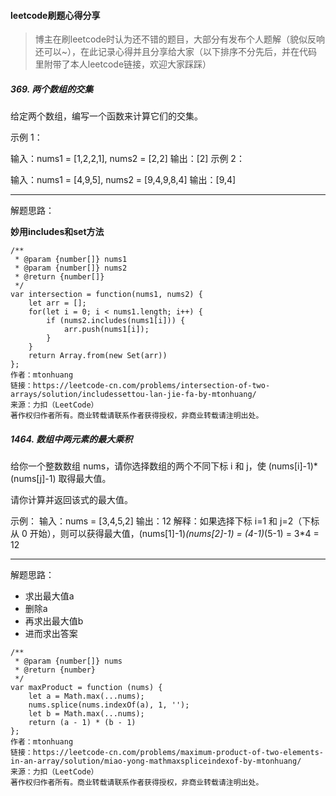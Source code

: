 #### leetcode刷题心得分享
> 博主在刷leetcode时认为还不错的题目，大部分有发布个人题解（貌似反响还可以~），在此记录心得并且分享给大家（以下排序不分先后，并在代码里附带了本人leetcode链接，欢迎大家踩踩）

##### 369. 两个数组的交集

给定两个数组，编写一个函数来计算它们的交集。

示例 1：

输入：nums1 = [1,2,2,1], nums2 = [2,2]
输出：[2]
示例 2：

输入：nums1 = [4,9,5], nums2 = [9,4,9,8,4]
输出：[9,4]

---

解题思路：

**妙用includes和set方法**

```JS
/**
 * @param {number[]} nums1
 * @param {number[]} nums2
 * @return {number[]}
 */
var intersection = function(nums1, nums2) {
    let arr = [];
    for(let i = 0; i < nums1.length; i++) {
        if (nums2.includes(nums1[i])) {
            arr.push(nums1[i]);
        }
    }
    return Array.from(new Set(arr))
};
作者：mtonhuang
链接：https://leetcode-cn.com/problems/intersection-of-two-arrays/solution/includessettou-lan-jie-fa-by-mtonhuang/
来源：力扣（LeetCode）
著作权归作者所有。商业转载请联系作者获得授权，非商业转载请注明出处。
```

##### 1464. 数组中两元素的最大乘积

给你一个整数数组 nums，请你选择数组的两个不同下标 i 和 j，使 (nums[i]-1)*(nums[j]-1) 取得最大值。

请你计算并返回该式的最大值。

示例：
输入：nums = [3,4,5,2]
输出：12 
解释：如果选择下标 i=1 和 j=2（下标从 0 开始），则可以获得最大值，(nums[1]-1)*(nums[2]-1) = (4-1)*(5-1) = 3*4 = 12 

---

解题思路：
- 求出最大值a
- 删除a
- 再求出最大值b
- 进而求出答案

```JS
/**
 * @param {number[]} nums
 * @return {number}
 */
var maxProduct = function (nums) {
    let a = Math.max(...nums);
    nums.splice(nums.indexOf(a), 1, '');
    let b = Math.max(...nums);
    return (a - 1) * (b - 1)
};
作者：mtonhuang
链接：https://leetcode-cn.com/problems/maximum-product-of-two-elements-in-an-array/solution/miao-yong-mathmaxspliceindexof-by-mtonhuang/
来源：力扣（LeetCode）
著作权归作者所有。商业转载请联系作者获得授权，非商业转载请注明出处。
```
